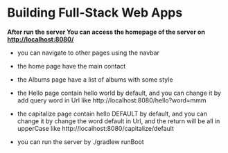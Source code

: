 # Building Full-Stack Web Apps

**After run the server You can access the homepage of the server on <http://localhost:8080/>**
- you can navigate to other pages using the navbar

- the home page have the main contact 
- the Albums page have a list of albums with some style
- the Hello page contain hello world by default, and you can change it by add query word in Url like http://localhost:8080/hello?word=mmm 
- the capitalize page contain hello DEFAULT by default, and you can change it by change the word  default in Url, and the return will be all in upperCase like http://localhost:8080/capitalize/default 

- you can run the server by ./gradlew runBoot